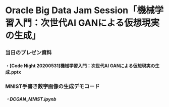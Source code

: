 # Oracle Big Data Jam Session「機械学習入門：次世代AI GANによる仮想現実の生成」

### 当日のプレゼン資料
#### ・[Code Night 20200531]機械学習入門：次世代AI GANによる仮想現実の生成.pptx

### MNIST手書き数字画像の生成デモコード
##### ・DCGAN_MNIST.ipynb
